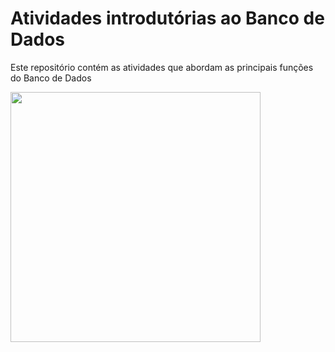 # Atividades introdutórias ao Banco de Dados

Este repositório contém as atividades que abordam as principais funções do Banco de Dados

<img src="https://upload.wikimedia.org/wikipedia/commons/c/ca/MariaDB_colour_logo.svg" width="400" />
